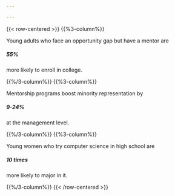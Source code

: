 ```yaml
---

---
```


{{< row-centered >}}
  {{%3-column%}}

  Young adults who face an opportunity gap but have a mentor are 
  ##### 55%
  more likely to enroll in college.
  
  {{%/3-column%}}
  {{%3-column%}}
  
  Mentorship programs boost minority representation by
  ##### 9-24%
  at the management level.

  {{%/3-column%}}
  {{%3-column%}}
  
  Young women who try computer science in high school are
  ##### 10 times
  more likely to major in it. 

  {{%/3-column%}}
{{< /row-centered >}}